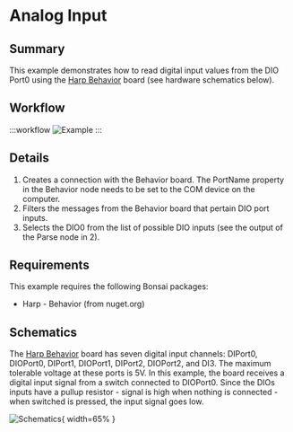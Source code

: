# Analog Input

## Summary
This example demonstrates how to read digital input values from the DIO Port0 using the [Harp Behavior](https://harp-tech.org/api/Harp.Behavior.html) board (see hardware schematics below).

## Workflow

:::workflow
![Example](~/workflows/HarpExamples/BehaviorBoard/DIOInput/DIOInput.bonsai)
:::

## Details
1. Creates a connection with the Behavior board. The PortName property in the Behavior node needs to be set to the COM device on the computer. 
2. Filters the messages from the Behavior board that pertain DIO port inputs.
3. Selects the DIO0 from the list of possible DIO inputs (see the output of the Parse node in 2).

## Requirements
This example requires the following Bonsai packages:
- Harp - Behavior (from nuget.org)

## Schematics
The [Harp Behavior](https://harp-tech.org/api/Harp.Behavior.html) board has seven digital input channels:  DIPort0, DIOPort0, DIPort1, DIOPort1, DIPort2, DIOPort2, and DI3. The maximum tolerable voltage at these ports is 5V. In this example, the board receives a digital input signal from a switch connected to DIOPort0. Since the DIOs inputs have a pullup resistor - signal is high when nothing is connected - when switched is pressed, the input signal goes low.


![Schematics](./DIOInput.png){ width=65% }
